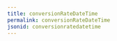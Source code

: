 ```yaml
---
title: conversionRateDateTime
permalink: conversionRateDateTime
jsonid: conversionratedatetime
---
```

